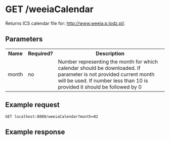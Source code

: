 <h1>GET /weeiaCalendar</h1>
Returns ICS calendar file for: <a href="http://www.weeia.p.lodz.pl/">http://www.weeia.p.lodz.pl/</a>. 

<h2>Parameters</h2>
<table>
<tr>
<th>Name</th>
<th>Required?</th>
<th>Description</th>
</tr>
<tr>
<td>month</td>
<td>no</td>
<td>Number representing the month for which calendar should be downloaded. If parameter is
not provided current month will be used. If number less than 10 is provided it should be followed by 0</td>
</tr>
</table>

<h2>Example request</h2>

<code>GET localhost:8080/weeiaCalendar?month=02</code>

<h2>Example response</h2>


